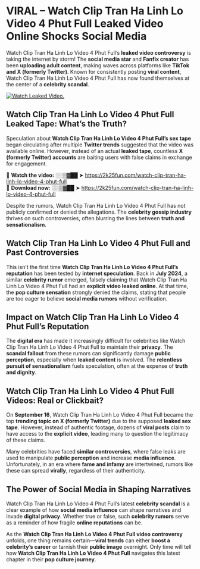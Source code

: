 # VIRAL – Watch Clip Tran Ha Linh Lo Video 4 Phut Full Leaked Video Online Shocks Social Media 

Watch Clip Tran Ha Linh Lo Video 4 Phut Full’s **leaked video controversy** is taking the internet by storm! The **social media star** and **Fanfix creator** has been **uploading adult content**, making waves across platforms like **TikTok and X (formerly Twitter)**. Known for consistently posting **viral content**, Watch Clip Tran Ha Linh Lo Video 4 Phut Full has now found themselves at the center of a **celebrity scandal**.  

[![Watch Leaked Video.](https://miro.medium.com/v2/resize:fit:828/format:webp/1*cilzJN44JGOrTw9NJCrNHA.gif "Watch Leaked Video")](https://2k25fun.com/watch-clip-tran-ha-linh-lo-video-4-phut-full)

## **Watch Clip Tran Ha Linh Lo Video 4 Phut Full Leaked Tape: What’s the Truth?**  
Speculation about **Watch Clip Tran Ha Linh Lo Video 4 Phut Full’s sex tape** began circulating after multiple **Twitter trends** suggested that the video was available online. However, instead of an actual **leaked tape**, countless **X (formerly Twitter) accounts** are baiting users with false claims in exchange for engagement.  

🔹 **Watch the video:** ░░▒▓██ ➤ https://2k25fun.com/watch-clip-tran-ha-linh-lo-video-4-phut-full  
🔹 **Download now:** ░░▒▓██ ➤ https://2k25fun.com/watch-clip-tran-ha-linh-lo-video-4-phut-full  

Despite the rumors, Watch Clip Tran Ha Linh Lo Video 4 Phut Full has not publicly confirmed or denied the allegations. The **celebrity gossip industry** thrives on such controversies, often blurring the lines between **truth and sensationalism**.  

## **Watch Clip Tran Ha Linh Lo Video 4 Phut Full and Past Controversies**  
This isn’t the first time **Watch Clip Tran Ha Linh Lo Video 4 Phut Full’s reputation** has been tested by **internet speculation**. Back in **July 2024**, a similar **celebrity rumor** emerged, falsely claiming that Watch Clip Tran Ha Linh Lo Video 4 Phut Full had an **explicit video leaked online**. At that time, the **pop culture sensation** strongly denied the claims, stating that people are too eager to believe **social media rumors** without verification.  

## **Impact on Watch Clip Tran Ha Linh Lo Video 4 Phut Full’s Reputation**  
The **digital era** has made it increasingly difficult for celebrities like Watch Clip Tran Ha Linh Lo Video 4 Phut Full to maintain their **privacy**. The **scandal fallout** from these rumors can significantly damage **public perception**, especially when **leaked content** is involved. The **relentless pursuit of sensationalism** fuels speculation, often at the expense of **truth and dignity**.  

## **Watch Clip Tran Ha Linh Lo Video 4 Phut Full Videos: Real or Clickbait?**  
On **September 16**, Watch Clip Tran Ha Linh Lo Video 4 Phut Full became the top **trending topic on X (formerly Twitter)** due to the supposed **leaked sex tape**. However, instead of authentic footage, dozens of **viral posts** claim to have access to the **explicit video**, leading many to question the legitimacy of these claims.  

Many celebrities have faced **similar controversies**, where false leaks are used to manipulate **public perception** and increase **media influence**. Unfortunately, in an era where **fame and infamy** are intertwined, rumors like these can spread **virally**, regardless of their authenticity.  

## **The Power of Social Media in Shaping Narratives**  
Watch Clip Tran Ha Linh Lo Video 4 Phut Full’s latest **celebrity scandal** is a clear example of how **social media influence** can shape narratives and invade **digital privacy**. Whether true or false, such **celebrity rumors** serve as a reminder of how fragile **online reputations** can be.  

As the **Watch Clip Tran Ha Linh Lo Video 4 Phut Full video controversy** unfolds, one thing remains certain—**viral trends** can either **boost a celebrity’s career** or tarnish their **public image** overnight. Only time will tell how **Watch Clip Tran Ha Linh Lo Video 4 Phut Full** navigates this latest chapter in their **pop culture journey**. 
